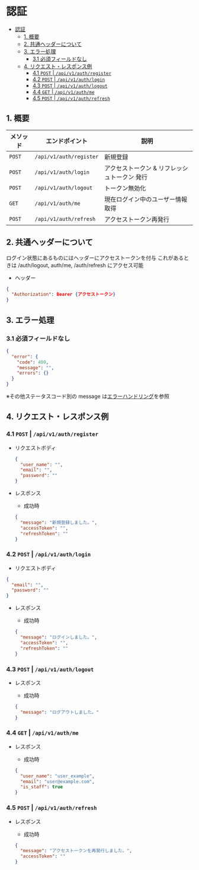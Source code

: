 # 認証

- [認証](#認証)
  - [1. 概要](#1-概要)
  - [2. 共通ヘッダーについて](#2-共通ヘッダーについて)
  - [3. エラー処理](#3-エラー処理)
    - [3.1 必須フィールドなし](#31-必須フィールドなし)
  - [4. リクエスト・レスポンス例](#4-リクエストレスポンス例)
    - [4.1 `POST` | `/api/v1/auth/register`](#41-post--apiv1authregister)
    - [4.2 `POST` | `/api/v1/auth/login`](#42-post--apiv1authlogin)
    - [4.3 `POST` | `/api/v1/auth/logout`](#43-post--apiv1authlogout)
    - [4.4 `GET` | `/api/v1/auth/me`](#44-get--apiv1authme)
    - [4.5 `POST` | `/api/v1/auth/refresh`](#45-post--apiv1authrefresh)

## 1. 概要

| メソッド | エンドポイント          | 説明                                         |
| -------- | ----------------------- | -------------------------------------------- |
| `POST`   | `/api/v1/auth/register` | 新規登録                                     |
| `POST`   | `/api/v1/auth/login`    | アクセストークン & リフレッシュトークン 発行 |
| `POST`   | `/api/v1/auth/logout`   | トークン無効化                               |
| `GET`    | `/api/v1/auth/me`       | 現在ログイン中のユーザー情報取得             |
| `POST`   | `/api/v1/auth/refresh`  | アクセストークン再発行                       |

## 2. 共通ヘッダーについて

ログイン状態にあるものにはヘッダーにアクセストークンを付与
これがあるときは /auth/logout, auth/me, /auth/refresh にアクセス可能

- ヘッダー

```json
{
  "Authorization": Bearer {アクセストークン}
}

```

## 3. エラー処理

### 3.1 必須フィールドなし

```json
{
  "error": {
    "code": 400,
    "message": "",
    "errors": {}
  }
}
```

※その他ステータスコード別の message は[エラーハンドリング](../error-handling.md)を参照

## 4. リクエスト・レスポンス例

### 4.1 `POST` | `/api/v1/auth/register`

- リクエストボディ

  ```json
  {
    "user_name": "",
    "email": "",
    "password": ""
  }
  ```

- レスポンス

  - 成功時

  ```json
  {
    "message": "新規登録しました。",
    "accessToken": "",
    "refreshToken": ""
  }
  ```

### 4.2 `POST` | `/api/v1/auth/login`

- リクエストボディ

```json
{
  "email": "",
  "password": ""
}
```

- レスポンス

  - 成功時

  ```json
  {
    "message": "ログインしました。",
    "accessToken": "",
    "refreshToken": ""
  }
  ```

### 4.3 `POST` | `/api/v1/auth/logout`

- レスポンス

  - 成功時

  ```json
  {
    "message": "ログアウトしました。"
  }
  ```

### 4.4 `GET` | `/api/v1/auth/me`

- レスポンス

  - 成功時

  ```json
  {
    "user_name": "user_example",
    "email": "user@example.com",
    "is_staff": true
  }
  ```

### 4.5 `POST` | `/api/v1/auth/refresh`

- レスポンス

  - 成功時

  ```json
  {
    "message": "アクセストークンを再発行しました。",
    "accessToken": ""
  }
  ```
